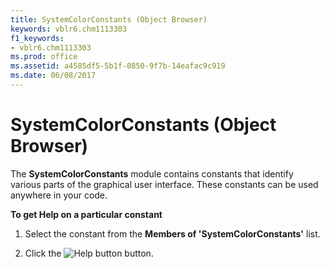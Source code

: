 ```yaml
---
title: SystemColorConstants (Object Browser)
keywords: vblr6.chm1113303
f1_keywords:
- vblr6.chm1113303
ms.prod: office
ms.assetid: a4585df5-5b1f-0850-9f7b-14eafac9c919
ms.date: 06/08/2017
---
```



# SystemColorConstants (Object Browser)

The  **SystemColorConstants** module contains constants that identify various parts of the graphical user interface. These constants can be used anywhere in your code.

 **To get Help on a particular constant**




1. Select the constant from the  **Members of 'SystemColorConstants'** list.
    
2. Click the 
![Help button](images/but_help_ZA01201583.gif) button.
    



